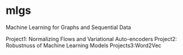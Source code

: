 # mlgs
Machine Learning for Graphs and Sequential Data

Project1: Normalizing Flows and Variational Auto-encoders
Project2: Robustnuss of Machine Learning Models
Projects3:Word2Vec
